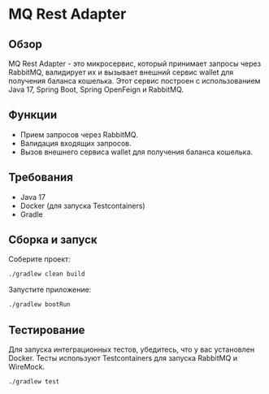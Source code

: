 # MQ Rest Adapter

## Обзор

MQ Rest Adapter - это микросервис, который принимает запросы через RabbitMQ, валидирует их и вызывает внешний сервис
wallet для получения баланса кошелька. Этот сервис построен с использованием Java 17, Spring Boot, Spring OpenFeign и
RabbitMQ.

## Функции

- Прием запросов через RabbitMQ.
- Валидация входящих запросов.
- Вызов внешнего сервиса wallet для получения баланса кошелька.

## Требования

- Java 17
- Docker (для запуска Testcontainers)
- Gradle

## Сборка и запуск

Соберите проект:

```bash
./gradlew clean build
```
Запустите приложение:

```bash
./gradlew bootRun
```

## Тестирование

Для запуска интеграционных тестов, убедитесь, что у вас установлен Docker. Тесты используют Testcontainers для запуска
RabbitMQ и WireMock.

```bash
./gradlew test
```
